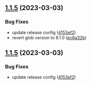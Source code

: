 ## [1.1.5](https://github.com/1nVitr0/plugin-vscode-snippet-clipboard/compare/v1.1.4...v1.1.5) (2023-03-03)


### Bug Fixes

*  update release config ([4153ef2](https://github.com/1nVitr0/plugin-vscode-snippet-clipboard/commit/4153ef2905333b163476ee82242817d9180e363c))
* revert glob version to 8.1.0 ([ec6a32b](https://github.com/1nVitr0/plugin-vscode-snippet-clipboard/commit/ec6a32b24a7eea6c2455db7d4c0762bdf9d5df31))

## [1.1.5](https://github.com/1nVitr0/plugin-vscode-snippet-clipboard/compare/v1.1.4...v1.1.5) (2023-03-03)


### Bug Fixes

*  update release config ([4153ef2](https://github.com/1nVitr0/plugin-vscode-snippet-clipboard/commit/4153ef2905333b163476ee82242817d9180e363c))
